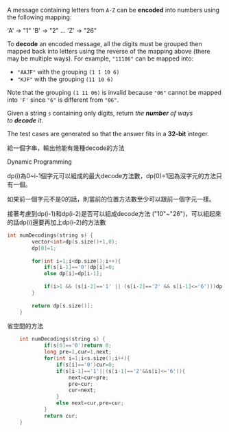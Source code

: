 A message containing letters from `A-Z` can be **encoded** into numbers using the following mapping:

'A' -> "1"
'B' -> "2"
...
'Z' -> "26"

To **decode** an encoded message, all the digits must be grouped then mapped back into letters using the reverse of the mapping above (there may be multiple ways). For example, `"11106"` can be mapped into:

-   `"AAJF"` with the grouping `(1 1 10 6)`
-   `"KJF"` with the grouping `(11 10 6)`

Note that the grouping `(1 11 06)` is invalid because `"06"` cannot be mapped into `'F'` since `"6"` is different from `"06"`.

Given a string `s` containing only digits, return _the **number** of ways to **decode** it_.

The test cases are generated so that the answer fits in a **32-bit** integer.

給一個字串，輸出他能有幾種decode的方法


Dynamic Programming

dp(i)為0~i-1個字元可以組成的最大decode方法數，dp(0)=1因為沒字元的方法只有一個。

如果前一個字元不是0的話，則當前的位置方法數至少可以跟前一個字元一樣。

接著考慮到dp(i-1)和dp(i-2)是否可以組成decode方法 ("10"~"26")，可以組起來的話dp(i)還要再加上dp(i-2)的方法數

```cpp
int numDecodings(string s) {
        vector<int>dp(s.size()+1,0);
        dp[0]=1;
        
        for(int i=1;i<dp.size();i++){
            if(s[i-1]=='0')dp[i]=0;
            else dp[i]=dp[i-1];
            
            if(i>1 && (s[i-2]=='1' || (s[i-2]=='2' && s[i-1]<='6')))dp[i]+=dp[i-2];
        }
        
        return dp[s.size()];
    }
```

省空間的方法

```cpp
	int numDecodings(string s) {
	        if(s[0]=='0')return 0;
	        long pre=1,cur=1,next;
	        for(int i=1;i<s.size();i++){
	            if(s[i]=='0')cur=0;
	            if(s[i-1]=='1'||(s[i-1]=='2'&&s[i]<='6')){
	                next=cur+pre;
	                pre=cur;
	                cur=next;
	            }
	            else next=cur,pre=cur;
	        }
	        return cur;
	}
```